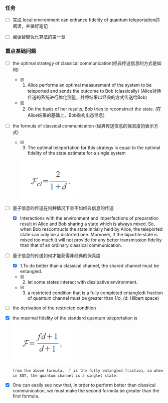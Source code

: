 ### 任务
- [ ] 完成 local environment can enhance fidelity of quantum teleportation的阅读，并做好笔记
- [ ] 阅读智能优化算法的第一章



### 重点基础问题
- [ ] the optimal strategy of classical communication(经典传送信息的方式是如何)
  - [x]  1. Alice performs an optimal measurement of the system to be teleported and sends the outcome to Bob (classically) (Alice对待传送的系统进行优化测量，并将结果以经典的方式传送给Bob)
  - [x]  2. On the basis of her results, Bob tries to reconstruct the state. (在Alice结果的基础上，Bob重构出态信息)
- [ ] the formula of classical communication (经典传送信息的保真度的表示方式) 
  - [x] 3. The optimal teleportation for this strategy is equal to the optimal fidelity of the state estimate for a single system

     ![Image](https://github.com/RuiqingXu/noise-analysis/blob/master/8.PNG)  
- [ ] 量子信息的传送在何种情况下会不如经典信息的传送
  
  - [x]   Interactions with the environment and imperfections of preparation result in Alice and Bob sharing a state which is always  mixed. So, when Bob rescontructs the state initially held by Alice, the teleported state can only be a distorted one. Moreover, if the bipartite state is mixed too much,it will not provide for any better transmission fidelity than that of an ordinary classical communication.  
- [ ] 量子信息的传送如何才能获得非经典的保真度
  - [x] 1.To do better than a classical channel, the shared channel must be entangled. 
  - [x] 2. let some states interact with dissipative environment.
  - [x] 3. a restricted condition that is a fully completed entangledt fraction of quantum channel must be greater than 1/d. (d: Hilbert space)
- [ ] the derivation of the restricted condition
- [x] the maximal fidelity of the standard quantum teleportation is  
      ![Image](https://github.com/RuiqingXu/noise-analysis/blob/master/9.PNG)
      
  
      from the above formula,  f is the fully entangled fraction, so when in SQT, the quantum channel is a singlet state. 
- [x] One can easily see now that, in order to perform better than classical communication, we must make the second formula be greater than the first formula.
       
  

